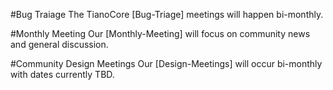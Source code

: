#Bug Traiage
The TianoCore [Bug-Triage] meetings will happen bi-monthly.

#Monthly Meeting
Our [Monthly-Meeting] will focus on community news and general discussion.

#Community Design Meetings
Our [Design-Meetings] will occur bi-monthly with dates currently TBD.